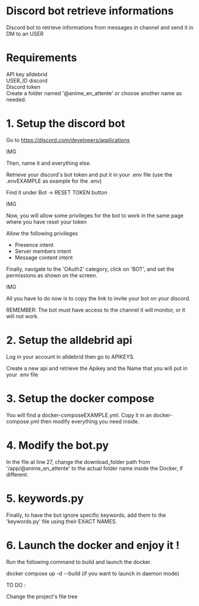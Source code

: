 # Discord bot retrieve informations 
Discord bot to retrieve informations from messages in channel and send it in DM to an USER

# Requirements
API key alldebrid  
USER_ID discord  
Discord token  
Create a folder named '@anime_en_attente' or choose another name as needed.  

# 1. Setup the discord bot
Go to https://discord.com/developers/applications  

IMG  

Then, name it and everything else.  

Retrieve your discord's bot token and put it in your .env file (use the .envEXAMPLE as example for the .env)  

Find it under Bot -> RESET TOKEN button

IMG  

Now, you will allow some privileges for the bot to work in the same page where you have reset your token  

Allow the following privileges  
- Presence intent  
- Server members intent  
- Message content intent  

Finally, navigate to the 'OAuth2' category, click on 'BOT', and set the permissions as shown on the screen.

IMG  

All you have to do now is to copy the link to invite your bot on your discord.  

REMEMBER: The bot must have access to the channel it will monitor, or it will not work.  

# 2. Setup the alldebrid api
Log in your account in alldebrid then go to APIKEYS.  

Create a new api and retrieve the Apikey and the Name that you will put in your .env file

# 3. Setup the docker compose
You will find a docker-composeEXAMPLE.yml. Copy it in an docker-compose.yml then modify everything you need inside.  

# 4. Modify the bot.py
In the file at line 27, change the download_folder path from '/app/@anime_en_attente' to the actual folder name inside the Docker, if different.  

# 5. keywords.py
Finally, to have the bot ignore specific keywords, add them to the 'keywords.py' file using their EXACT NAMES. 

# 6. Launch the docker and enjoy it !
Run the following command to build and launch the docker.  

docker compose up -d --build (if you want to launch in daemon mode)  

TO DO :

Change the project's file tree